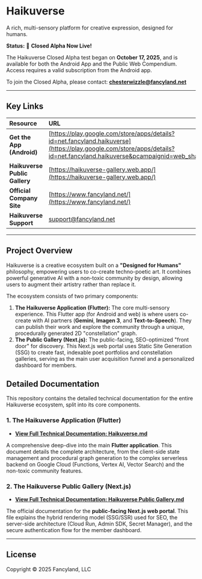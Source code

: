 # Haikuverse

A rich, multi-sensory platform for creative expression, designed for humans.

**Status:** 🚀 **Closed Alpha Now Live!**

The Haikuverse Closed Alpha test began on **October 17, 2025**, and is available for both the Android App and the Public Web Compendium. Access requires a valid subscription from the Android app.

To join the Closed Alpha, please contact: **chesterwizzle@fancyland.net**

---
## Key Links

| Resource | URL |
| :--- | :--- |
| **Get the App (Android)** | [https://play.google.com/store/apps/details?id=net.fancyland.haikuverse](https://play.google.com/store/apps/details?id=net.fancyland.haikuverse&pcampaignid=web_share) |
| **Haikuverse Public Gallery** | [https://haikuverse-gallery.web.app/](https://haikuverse-gallery.web.app/) |
| **Official Company Site** | [https://www.fancyland.net/](https://www.fancyland.net/) |
| **Haikuverse Support** | [support@fancyland.net](mailto:support@fancyland.net) |

---
## Project Overview

Haikuverse is a creative ecosystem built on a **"Designed for Humans"** philosophy, empowering users to co-create techno-poetic art. It combines powerful generative AI with a non-toxic community by design, allowing users to augment their artistry rather than replace it.

The ecosystem consists of two primary components:

1.  **The Haikuverse Application (Flutter):** The core multi-sensory experience. This Flutter app (for Android and web) is where users co-create with AI partners (**Gemini**, **Imagen 3**, and **Text-to-Speech**). They can publish their work and explore the community through a unique, procedurally generated 2D "constellation" graph.
2.  **The Public Gallery (Next.js):** The public-facing, SEO-optimized "front door" for discovery. This Next.js web portal uses Static Site Generation (SSG) to create fast, indexable poet portfolios and constellation galleries, serving as the main user acquisition funnel and a personalized dashboard for members.

## Detailed Documentation

This repository contains the detailed technical documentation for the entire Haikuverse ecosystem, split into its core components.

### 1. The Haikuverse Application (Flutter)

* **[View Full Technical Documentation: Haikuverse.md](./Haikuverse.md)**

A comprehensive deep-dive into the main **Flutter application**. This document details the complete architecture, from the client-side state management and procedural graph generation to the complex serverless backend on Google Cloud (Functions, Vertex AI, Vector Search) and the non-toxic community features.

### 2. The Haikuverse Public Gallery (Next.js)

* **[View Full Technical Documentation: Haikuverse Public Gallery.md](./Haikuverse%20Public%20Gallery.md)**

The official documentation for the **public-facing Next.js web portal**. This file explains the hybrid rendering model (SSG/SSR) used for SEO, the server-side architecture (Cloud Run, Admin SDK, Secret Manager), and the secure authentication flow for the member dashboard.

---
## License

Copyright © 2025 Fancyland, LLC
